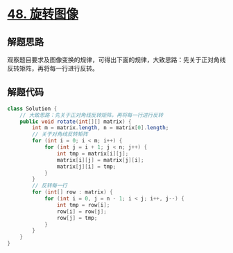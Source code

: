 # [48. 旋转图像](https://leetcode-cn.com/problems/rotate-image/)

## 解题思路

观察题目要求及图像变换的规律，可得出下面的规律，大致思路：先关于正对角线反转矩阵，再将每一行进行反转。

## 解题代码

```java
class Solution {
    // 大致思路：先关于正对角线反转矩阵，再将每一行进行反转
    public void rotate(int[][] matrix) {
        int m = matrix.length, n = matrix[0].length;
        // 关于对角线反转矩阵
        for (int i = 0; i < m; i++) {
            for (int j = i + 1; j < n; j++) {
                int tmp = matrix[i][j];
                matrix[i][j] = matrix[j][i];
                matrix[j][i] = tmp;
            }
        }
        // 反转每一行
        for (int[] row : matrix) {
            for (int i = 0, j = n - 1; i < j; i++, j--) {
                int tmp = row[i];
                row[i] = row[j];
                row[j] = tmp;
            }
        }
    }
}
```

